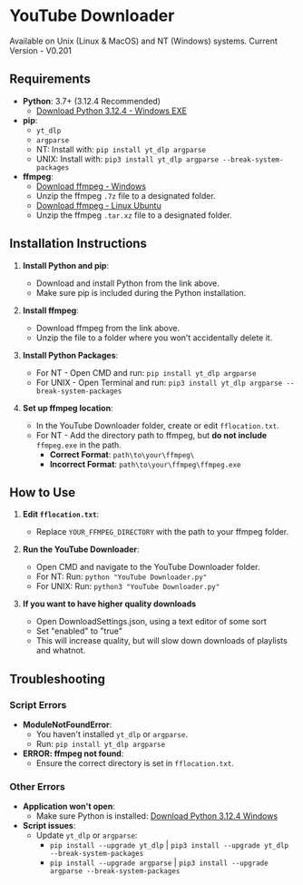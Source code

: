# YouTube Downloader
Available on Unix (Linux & MacOS) and NT (Windows) systems.
Current Version - V0.201


## Requirements
- **Python**: 3.7+ (3.12.4 Recommended)
  - [Download Python 3.12.4 - Windows EXE](https://www.python.org/ftp/python/3.12.4/python-3.12.4-amd64.exe)
- **pip**:
  - `yt_dlp`
  - `argparse`
  - NT: Install with: `pip install yt_dlp argparse`
  - UNIX: Install with: `pip3 install yt_dlp argparse --break-system-packages`
- **ffmpeg**:
  - [Download ffmpeg - Windows](https://www.gyan.dev/ffmpeg/builds/ffmpeg-git-full.7z)
  - Unzip the ffmpeg `.7z` file to a designated folder.
  - [Download ffmpeg - Linux Ubuntu](https://launchpad.net/ubuntu/+archive/primary/+sourcefiles/ffmpeg/7:6.1.1-5ubuntu8/ffmpeg_6.1.1.orig.tar.xz)
  - Unzip the ffmpeg `.tar.xz` file to a designated folder.

## Installation Instructions

1. **Install Python and pip**:
   - Download and install Python from the link above.
   - Make sure pip is included during the Python installation.

2. **Install ffmpeg**:
   - Download ffmpeg from the link above.
   - Unzip the file to a folder where you won’t accidentally delete it.

3. **Install Python Packages**:
   - For NT - Open CMD and run: `pip install yt_dlp argparse`
   - For UNIX - Open Terminal and run: `pip3 install yt_dlp argparse --break-system-packages`

4. **Set up ffmpeg location**:
   - In the YouTube Downloader folder, create or edit `fflocation.txt`.
   - For NT - Add the directory path to ffmpeg, but **do not include** `ffmpeg.exe` in the path.
     - **Correct Format**: `path\to\your\ffmpeg\`
     - **Incorrect Format**: `path\to\your\ffmpeg\ffmpeg.exe`

## How to Use

1. **Edit `fflocation.txt`**:
   - Replace `YOUR_FFMPEG_DIRECTORY` with the path to your ffmpeg folder.

2. **Run the YouTube Downloader**:
   - Open CMD and navigate to the YouTube Downloader folder.
   - For NT: Run: `python "YouTube Downloader.py"`
   - For UNIX: Run: `python3 "YouTube Downloader.py"`
  
3. **If you want to have higher quality downloads**
   - Open DownloadSettings.json, using a text editor of some sort
   - Set "enabled" to "true"
   - This will increase quality, but will slow down downloads of playlists and whatnot.

## Troubleshooting

### Script Errors
- **ModuleNotFoundError**: 
  - You haven't installed `yt_dlp` or `argparse`. 
  - Run: `pip install yt_dlp argparse`
- **ERROR: ffmpeg not found**:
  - Ensure the correct directory is set in `fflocation.txt`.

### Other Errors
- **Application won't open**:
  - Make sure Python is installed: [Download Python 3.12.4 Windows](https://www.python.org/ftp/python/3.12.4/python-3.12.4-amd64.exe)
- **Script issues**:
  - Update `yt_dlp` or `argparse`:
    - `pip install --upgrade yt_dlp` | `pip3 install --upgrade yt_dlp --break-system-packages`
    - `pip install --upgrade argparse` | `pip3 install --upgrade argparse --break-system-packages`
